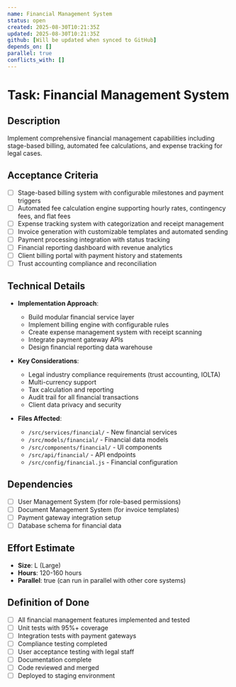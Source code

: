 ```yaml
---
name: Financial Management System
status: open
created: 2025-08-30T10:21:35Z
updated: 2025-08-30T10:21:35Z
github: [Will be updated when synced to GitHub]
depends_on: []
parallel: true
conflicts_with: []
---
```


# Task: Financial Management System

## Description
Implement comprehensive financial management capabilities including stage-based billing, automated fee calculations, and expense tracking for legal cases.

## Acceptance Criteria
- [ ] Stage-based billing system with configurable milestones and payment triggers
- [ ] Automated fee calculation engine supporting hourly rates, contingency fees, and flat fees
- [ ] Expense tracking system with categorization and receipt management
- [ ] Invoice generation with customizable templates and automated sending
- [ ] Payment processing integration with status tracking
- [ ] Financial reporting dashboard with revenue analytics
- [ ] Client billing portal with payment history and statements
- [ ] Trust accounting compliance and reconciliation

## Technical Details
- **Implementation Approach**: 
  - Build modular financial service layer
  - Implement billing engine with configurable rules
  - Create expense management system with receipt scanning
  - Integrate payment gateway APIs
  - Design financial reporting data warehouse

- **Key Considerations**:
  - Legal industry compliance requirements (trust accounting, IOLTA)
  - Multi-currency support
  - Tax calculation and reporting
  - Audit trail for all financial transactions
  - Client data privacy and security

- **Files Affected**:
  - `/src/services/financial/` - New financial services
  - `/src/models/financial/` - Financial data models
  - `/src/components/financial/` - UI components
  - `/src/api/financial/` - API endpoints
  - `/src/config/financial.js` - Financial configuration

## Dependencies
- [ ] User Management System (for role-based permissions)
- [ ] Document Management System (for invoice templates)
- [ ] Payment gateway integration setup
- [ ] Database schema for financial data

## Effort Estimate
- **Size**: L (Large)
- **Hours**: 120-160 hours
- **Parallel**: true (can run in parallel with other core systems)

## Definition of Done
- [ ] All financial management features implemented and tested
- [ ] Unit tests with 95%+ coverage
- [ ] Integration tests with payment gateways
- [ ] Compliance testing completed
- [ ] User acceptance testing with legal staff
- [ ] Documentation complete
- [ ] Code reviewed and merged
- [ ] Deployed to staging environment